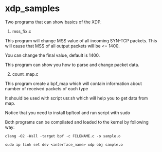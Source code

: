 # xdp_samples
Two programs that can show basics of the XDP. 
1. mss_fix.c

This program will change MSS value of all incoming SYN-TCP packets.  This will cause that MSS of all output packets will be <= 1400. 

You can change the final value, default is 1400.
 
This program can show you how to parse and change packet data.
 
 2. count_map.c

This program create a bpf_map which will contain information about number of received packets of each type

It should be used with script usr.sh which will help you to get data from map. 

Notice that you need to install bpftool and run script with sudo


Both programs can be compilated and loaded to the kernel by following way:

    clang -O2 -Wall -target bpf -c FILENAME.c -o sample.o 
 
    sudo ip link set dev <interface_name> xdp obj sample.o
